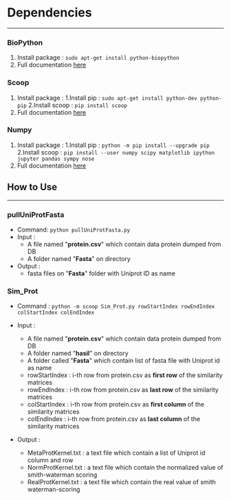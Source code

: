 # Dependencies
---
### BioPython
  1. Install package : ```sudo apt-get install python-biopython```
  2. Full documentation [here](http://biopython.org/wiki/Documentation)

### Scoop
  1. Install package :
  1.Install pip : ```sudo apt-get install python-dev python-pip```
  2.Install scoop : ```pip install scoop```
  2. Full documentation [here](http://scoop.readthedocs.io/en/0.7/usage.html)


### Numpy
  1. Install package :
  1.Install pip : ```python -m pip install --upgrade pip```
  2.Install scoop : ```pip install --user numpy scipy matplotlib ipython jupyter pandas sympy nose```
  2. Full documentation [here](http://www.numpy.org/)

## How to Use
---
### pullUniProtFasta
  * Command: ```python pullUniProtFasta.py ```
  * Input :
    * A file named "**protein.csv**" which contain data protein dumped from DB
    * A folder named "**Fasta**" on directory
  * Output :
    * fasta files on "**Fasta**" folder with Uniprot ID as name

### Sim_Prot
  * Command : ```python -m scoop Sim_Prot.py rowStartIndex rowEndIndex colStartIndex colEndIndex```

  * Input :
    * A file named "**protein.csv**" which contain data protein dumped from DB
    * A folder named "**hasil**" on directory
    * A folder called "**Fasta**" which contain list of fasta file with Uniprot id as name
    * rowStartIndex : i-th row from protein.csv as **first row** of the similarity matrices
    * rowEndIndex : i-th row from protein.csv as **last row** of the similarity matrices
    * colStartIndex : i-th row from protein.csv as **first column** of the similarity matrices
    * colEndIndex : i-th row from protein.csv as **last column** of the similarity matrices

  * Output :
    * MetaProtKernel.txt : a text file which contain a list of Uniprot id column and row
    * NormProtKernel.txt : a text file which contain the normalized value of smith-waterman scoring
    * RealProtKernel.txt : a text file which contain the real value of smith waterman-scoring
